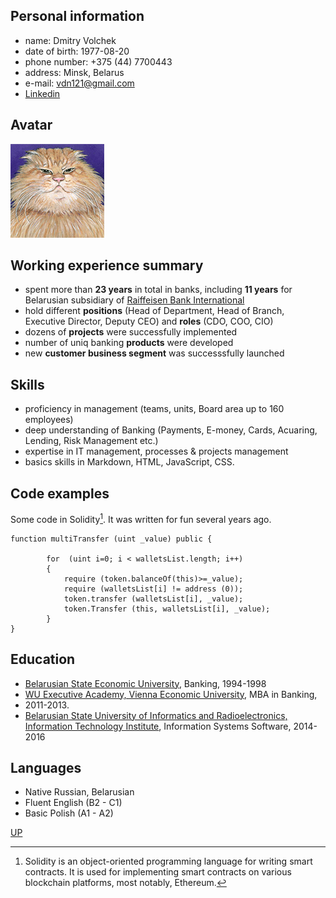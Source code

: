 <a id="anchor"></a>
## Personal information

* name: Dmitry Volchek
* date of birth: 1977-08-20
* phone number: +375 (44) 7700443
* address: Minsk, Belarus
* e-mail: vdn121@gmail.com
* [Linkedin](https://www.linkedin.com/in/дмитрий-волчек-317bb551)
## Avatar

![fatcat](FatCat.GIF)

## Working experience summary

* spent more than __23 years__ in total in banks, including __11 years__ for Belarusian subsidiary of [Raiffeisen Bank International](https://www.rbinternational.com/en/homepage.html)
* hold different __positions__ (Head of Department, Head of Branch, Executive Director, Deputy CEO) and __roles__ (CDO, COO, CIO)
* dozens of __projects__ were successfully implemented
* number of uniq banking __products__ were developed
* new __customer business segment__ was successsfully launched

## Skills

* proficiency  in management (teams, units, Boаrd area up to 160 employees)
* deep understanding of Banking (Payments, E-money, Cards, Acuaring, Lending, Risk Management etc.)
* expertise in IT management, processes & projects management
* basics skills in Markdown, HTML, JavaScript, CSS.

## Code examples

Some code in Solidity[^1]. It was written for fun several years ago.
```
function multiTransfer (uint _value) public {

        for  (uint i=0; i < walletsList.length; i++)
        {
            require (token.balanceOf(this)>=_value);
            require (walletsList[i] != address (0));
            token.transfer (walletsList[i], _value);
            token.Transfer (this, walletsList[i], _value);
        }
}
```
## Education

* [Belarusian State Economic University](http://bseu.by/english/), Banking, 1994-1998
* [WU Executive Academy, Vienna Economic University](https://executiveacademy.at/en/university), MBA in Banking,
* 2011-2013.
* [Belarusian State University of Informatics and Radioelectronics, Information
Technology Institute](https://iti.bsuir.by), Information Systems Software, 2014-2016

## Languages

* Native Russian, Belarusian
* Fluent English (B2 - C1)
* Basic Polish (A1 - A2)

[UP](#anchor)

[^1]:Solidity is an object-oriented programming language for writing smart contracts. It is used for implementing smart contracts on various blockchain platforms, most notably, Ethereum.

